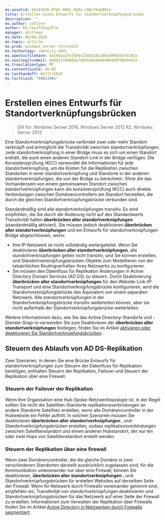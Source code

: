 ```yaml
---
ms.assetid: 64142026-07b5-4601-840a-c8dcf6ab9814
title: Erstellen eines Entwurfs für Standortverknüpfungsbrücken
description: ''
ms.author: joflore
author: MicrosoftGuyJFlo
manager: mtillman
ms.date: 08/08/2018
ms.topic: article
ms.prod: windows-server-threshold
ms.technology: identity-adds
ms.openlocfilehash: 4a194aa2fe2594c518d310cd86549945487d101e
ms.sourcegitcommit: 0d0b32c8986ba7db9536e0b8648d4ddf9b03e452
ms.translationtype: MT
ms.contentlocale: de-DE
ms.lasthandoff: 04/17/2019
ms.locfileid: "59813991"
---
```

# <a name="creating-a-site-link-bridge-design"></a>Erstellen eines Entwurfs für Standortverknüpfungsbrücken

>Gilt für: Windows Server 2016, Windows Server 2012 R2, Windows Server 2012

Eine Standortverknüpfungsbrücke verbindet zwei oder mehr Standort verknüpft und ermöglicht die Transitivität zwischen standortverknüpfungen. Jede standortverknüpfung in einer Bridge muss es sich um einen Standort enthält, die auch einen anderen Standort-Link in der Bridge verfügen. Die Konsistenzprüfung (KCC) verwendet die Informationen für jede standortverknüpfung, um die Kosten für die Replikation zwischen Standorten in einer standortverknüpfung und Standorte in der anderen standortverknüpfungen, die von der Bridge zu berechnen. Ohne die das Vorhandensein von einem gemeinsamen Standort zwischen standortverknüpfungen kann die konsistenzprüfung (KCC) auch direkte Verbindungen zwischen Domänencontrollern am Standort herstellen, die durch die gleichen Standortverknüpfungsbrücke verbunden sind.  
  
Standardmäßig sind alle standortverknüpfungen transitiv. Es wird empfohlen, die Sie durch die Änderung nicht auf des Standardwerts Transitivität halten **überbrücken aller standortverknüpfungen** (standardmäßig aktiviert). Sie müssen jedoch deaktivieren **überbrücken aller standortverknüpfungen** und ein Entwurfs für standortverknüpfungen Bridge abgeschlossen, wenn:  

- Ihre IP-Netzwerk ist nicht vollständig weitergeleitet. Wenn Sie deaktivieren **überbrücken aller standortverknüpfungen**, alle standortverknüpfungen gelten nicht transitiv, und Sie können erstellen, und Standortverknüpfungsbrücken-Objekte zum Modellieren von der tatsächlichen Routingverhalten Ihres Netzwerks zu konfigurieren.  
- Sie müssen den Datenfluss für Replikation Änderungen in Active Directory Domain Services (AD DS) zu steuern. Durch Deaktivierung **überbrücken aller standortverknüpfungen** für den Website-Link-IP-Transport und eine Standortverknüpfungsbrücke konfigurieren, wird die Standortverknüpfungsbrücke das Äquivalent von einem separaten Netzwerk. Alle standortverknüpfungen in der Standortverknüpfungsbrücke transitiv weiterleiten können, aber sie nicht außerhalb der Standortverknüpfungsbrücke weiterleiten.  

Weitere Informationen dazu, wie Sie das Active Directory-Standorte und -Dienste-Snap-in verwenden Sie zum Deaktivieren der **überbrücken aller standortverknüpfungen** festlegen, finden Sie im Artikel [aktivieren oder deaktivieren Sie Standortverknüpfungsbrücken](https://go.microsoft.com/fwlink/?LinkId=107073).  
  
## <a name="controlling-ad-ds-replication-flow"></a>Steuern des Ablaufs von AD DS-Replikation

Zwei Szenarien, in denen Sie eine Brücke Entwurfs für standortverknüpfungen zum Steuern der Datenfluss für Replikation benötigen, enthalten Steuern der Replikation, Failover und Steuern der Replikation über eine Firewall.  
  
### <a name="controlling-replication-failover"></a>Steuern der Failover der Replikation

Wenn Ihre Organisation eine Hub-Spoke-Netzwerktopologie ist, in der Regel sollten Sie nicht die Satelliten-Standorte replikationsverbindungen an andere Standorte Satelliten erstellen, wenn alle Domänencontroller in der Hubwebsite ein Fehler auftritt. In solchen Szenarien müssen Sie deaktivieren **überbrücken aller standortverknüpfungen** , und Standortverknüpfungsbrücken erstellen, sodass replikationsverbindungen zwischen Satellitenstandort und einem anderen Hubstandort, der nur ein oder zwei Hops von Satellitenstandort erstellt werden.  
  
### <a name="controlling-replication-through-a-firewall"></a>Steuern der Replikation über eine firewall

Wenn zwei Domänencontroller, die die gleiche Domäne in zwei verschiedenen Standorten darstellt ausdrücklich zugelassen sind, für die Kommunikation untereinander nur über eine Firewall, können Sie deaktivieren, **überbrücken aller standortverknüpfungen** , und Standortverknüpfungsbrücken für erstellen Websites auf derselben Seite der Firewall. Wenn Ihr Netzwerk durch Firewalls voneinander getrennt sind, empfehlen wir, Transitivität von standortverknüpfungen deaktivieren und Standortverknüpfungsbrücken für das Netzwerk auf einer Seite der Firewall zu erstellen. Informationen zum Verwalten der Replikation über Firewalls finden Sie im Artikel [Active Directory in Netzwerken durch Firewalls segmentiert](https://go.microsoft.com/fwlink/?LinkId=107074).
